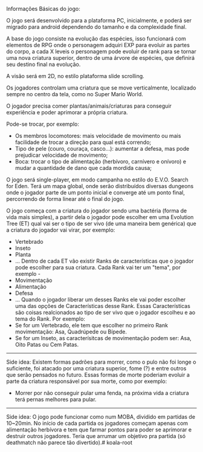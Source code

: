 Informações Básicas do jogo:

O jogo será desenvolvido para a plataforma PC, inicialmente, e poderá ser migrado para android dependendo do tamanho e da complexidade final.

A base do jogo consiste na evolução das espécies, isso funcionará com elementos de RPG onde o personagem adquiri EXP para evoluir as partes do corpo, a cada X leveis o personagem pode evoluir de rank para se tornar uma nova criatura superior, dentro de uma árvore de espécies, que definirá seu destino final na evolução.

A visão será em 2D, no estilo plataforma slide scrolling.

Os jogadores controlam uma criatura que se move verticalmente, localizado sempre no centro da tela, como no Super Mario World.

O jogador precisa comer plantas/animais/criaturas para conseguir experiência e poder aprimorar a própria criatura.

Pode-se trocar, por exemplo:
 - Os membros locomotores: mais velocidade de movimento ou mais facilidade de trocar a direção para qual está correndo;
 - Tipo de pele (couro, couraça, casco...): aumentar a defesa, mas pode prejudicar velocidade de movimento; 
 - Boca: trocar o tipo de alimentação (herbívoro, carnívero e onívoro) e mudar a quantidade de dano que cada mordida causa;
 
O jogo será single-player, em modo campanha no estilo do E.V.O. Search for Eden. Terá um mapa global, onde serão distribuídos diversas dungeons onde o jogador parte de um ponto inicial e converge até um ponto final, percorrendo de forma linear até o final do jogo.


O jogo começa com a criatura do jogador sendo uma bactéria (forma de vida mais simples), a partir dela o jogador pode escolher em uma Evolution Tree (ET) qual vai ser o tipo de ser vivo (de uma maneira bem genérica) que a criatura do jogador vai virar, por exemplo:
 - Vertebrado
 - Inseto
 - Planta
 - ...
Dentro de cada ET vão existir Ranks de características que o jogador pode escolher para sua criatura. Cada Rank vai ter um "tema", por exemplo  -    
 - Movimentação 
 - Alimentação
 - Defesa
 - ...
Quando o jogador liberar um desses Ranks ele vai poder escolher uma das opções de Características desse Rank. Essas Características são coisas realcionados ao tipo de ser vivo que o jogador escolheu e ao tema do Rank. Por exemplo:
 - Se for um Vertebrado, ele tem que escolher no primeiro Rank movimentação: Asa, Quadrúpede ou Bípede.
 - Se for um Inseto, as caracterísitcas de movimentação podem ser: Asa, Oito Patas ou Cem Patas.

----
Side idea: Existem formas padrões para morrer, como o pulo não foi longe o suficiente, foi atacado por uma criatura superior, fome (?) e entre outros que serão pensados no futuro. Essas formas de morte poderiam evoluir a parte da criatura responsável por sua morte, como por exemplo:
 - Morrer por não conseguir pular uma fenda, na próxima vida a criatura terá pernas melhores para pular.
 
----
Side idea: O jogo pode funcionar como num MOBA, dividido em partidas de 10~20min. No início de cada partida os jogadores começam apenas com alimentação herbívora e tem que farmar pontos para poder se aprimorar e destruir outros jogadores. Teria que arrumar um objetivo pra partida (só deathmatch não parece tão divertido).# koala-root
